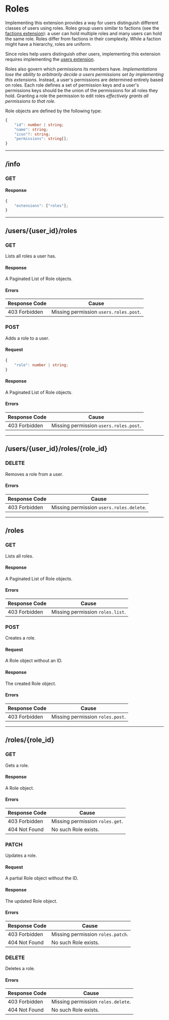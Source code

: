 Roles
=====
Implementing this extension provides a way for users distinguish different classes of users using roles.
Roles group users similar to factions (see the [factions extension](./factions.md)): a user can hold multiple roles and many users can hold the same role.
Roles differ from factions in their complexity.
While a faction might have a hierarchy, roles are uniform.

Since roles help users distinguish other users, implementing this extension requires implementing the [users extension](./users.md).

Roles also govern which permissions its members have.
*Implementations lose the ability to arbitrarily decide a users permissions set by implementing this extensions.*
Instead, a user's permissions are determined entirely based on roles.
Each role defines a set of permission keys and a user's permissions keys should be the union of the permissions for all roles they hold.
Granting a role the permission to edit roles *effectively grants all permissions to that role.*

Role objects are defined by the following type:
```typescript
{
	"id": number | string;
	"name": string;
	"icon"?: string;
	"permissions": string[];
}
```

--------------------------------------------------------------------------------

## /info
### GET
#### Response
```typescript
{
	"extensions": ["roles"];
}
```

--------------------------------------------------------------------------------

## /users/{user_id}/roles
### GET
Lists all roles a user has.
#### Response
A Paginated List of Role objects.
#### Errors
| Response Code | Cause                                  |
|---------------|----------------------------------------|
| 403 Forbidden | Missing permission `users.roles.post`. |

### POST
Adds a role to a user.
#### Request
```typescript
{
	"role": number | string;
}
```
#### Response
A Paginated List of Role objects.
#### Errors
| Response Code | Cause                                  |
|---------------|----------------------------------------|
| 403 Forbidden | Missing permission `users.roles.post`. |

--------------------------------------------------------------------------------

## /users/{user_id}/roles/{role_id}
### DELETE
Removes a role from a user.
#### Errors
| Response Code | Cause                                    |
|---------------|------------------------------------------|
| 403 Forbidden | Missing permission `users.roles.delete`. |

--------------------------------------------------------------------------------

## /roles
### GET
Lists all roles.
#### Response
A Paginated List of Role objects.
#### Errors
| Response Code | Cause                            |
|---------------|----------------------------------|
| 403 Forbidden | Missing permission `roles.list`. |

### POST
Creates a role.
#### Request
A Role object without an ID.
#### Response
The created Role object.
#### Errors
| Response Code | Cause                            |
|---------------|----------------------------------|
| 403 Forbidden | Missing permission `roles.post`. |

--------------------------------------------------------------------------------

## /roles/{role_id}
### GET
Gets a role.
#### Response
A Role object.
#### Errors
| Response Code | Cause                           |
|---------------|---------------------------------|
| 403 Forbidden | Missing permission `roles.get`. |
| 404 Not Found | No such Role exists.            |

### PATCH
Updates a role.
#### Request
A partial Role object without the ID.
#### Response
The updated Role object.
#### Errors
| Response Code | Cause                             |
|---------------|-----------------------------------|
| 403 Forbidden | Missing permission `roles.patch`. |
| 404 Not Found | No such Role exists.              |

### DELETE
Deletes a role.
#### Errors
| Response Code | Cause                              |
|---------------|------------------------------------|
| 403 Forbidden | Missing permission `roles.delete`. |
| 404 Not Found | No such Role exists.               |
